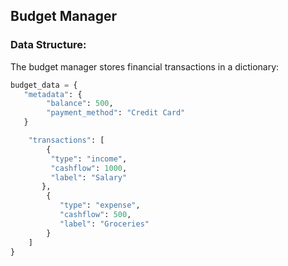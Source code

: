 ## Budget Manager

### Data Structure:
The budget manager stores financial transactions in a dictionary:

```python
budget_data = {
   "metadata": {
        "balance": 500,
        "payment_method": "Credit Card"
   }

    "transactions": [
        {
         "type": "income",
         "cashflow": 1000,
         "label": "Salary"
       },
        {
           "type": "expense",
           "cashflow": 500,
           "label": "Groceries"
        }
    ]
}




  



